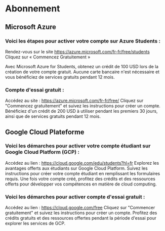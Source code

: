 # Abonnement

## Microsoft Azure

### Voici les étapes pour activer votre compte sur Azure Students :

Rendez-vous sur le site https://azure.microsoft.com/fr-fr/free/students
Cliquez sur « Commencez Gratuitement »

Avec Microsoft Azure for Students, obtenez un crédit de 100 USD lors de la création de votre compte gratuit. Aucune carte bancaire n'est nécessaire et vous bénéficiez de services gratuits pendant 12 mois.

### Compte d'essai gratuit :

Accédez au site : https://azure.microsoft.com/fr-fr/free/
Cliquez sur "Commencez gratuitement" et suivez les instructions pour créer un compte.
Bénéficiez d'un crédit de 200 USD à utiliser pendant les premiers 30 jours, ainsi que de services gratuits pendant 12 mois.

## Google Cloud Plateforme

### Voici les démarches pour activer votre compte étudiant sur Google Cloud Platform (GCP) :

Accédez au lien : https://cloud.google.com/edu/students?hl=fr
Explorez les avantages offerts aux étudiants sur Google Cloud Platform.
Suivez les instructions pour créer votre compte étudiant en remplissant les formulaires requis.
Une fois votre compte créé, profitez des crédits et des ressources offerts pour développer vos compétences en matière de cloud computing.

### Voici les démarches pour activer compte d'essai gratuit :

Accédez au lien : https://cloud.google.com/free
Cliquez sur "Commencer gratuitement" et suivez les instructions pour créer un compte.
Profitez des crédits gratuits et des ressources offertes pendant la période d'essai pour explorer les services de GCP.
